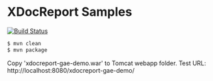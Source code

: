 XDocReport Samples
==================

[![Build Status](https://secure.travis-ci.org/opensagres/xdocreport.samples.png)](http://travis-ci.org/opensagres/xdocreport.samples)

```bash
$ mvn clean
$ mvn package
```

Copy 'xdocreport-gae-demo.war' to Tomcat webapp folder.
Test URL: http://localhost:8080/xdocreport-gae-demo/